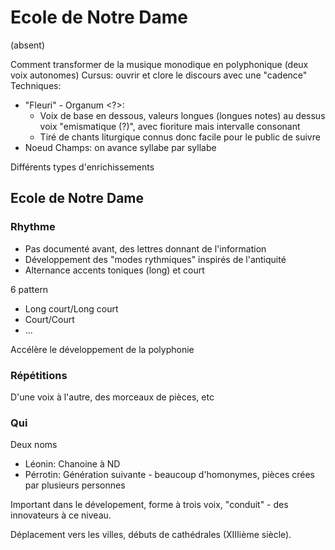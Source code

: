 # Ecole de Notre Dame

(absent)

Comment transformer de la musique monodique en polyphonique (deux voix autonomes)
Cursus: ouvrir et clore le discours avec une "cadence"
Techniques:
- "Fleuri" - Organum <?>: 
  - Voix de base en dessous, valeurs longues (longues notes) au dessus voix "emismatique (?)", avec fioriture mais intervalle consonant
  - Tiré de chants liturgique connus donc facile pour le public de suivre
- Noeud Champs: on avance syllabe par syllabe

Différents types d'enrichissements

## Ecole de Notre Dame

### Rhythme

- Pas documenté avant, des lettres donnant de l'information
- Développement des "modes rythmiques" inspirés de l'antiquité
- Alternance accents toniques (long) et court

6 pattern
- Long court/Long court
- Court/Court
- ...

Accélère le développement de la polyphonie

### Répétitions

D'une voix à l'autre, des morceaux de pièces, etc

### Qui
Deux noms
- Léonin: Chanoine à ND
- Pérrotin: Génération suivante - beaucoup d'homonymes, pièces crées par plusieurs personnes

Important dans le dévelopement, forme à trois voix, "conduit" - des innovateurs à ce niveau. 

Déplacement vers les villes, débuts de cathédrales (XIIIième siècle).